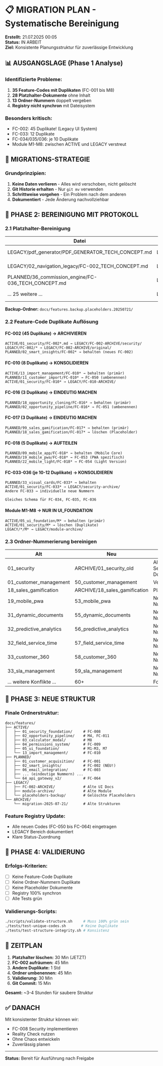 # 📋 MIGRATION PLAN - Systematische Bereinigung

**Erstellt:** 21.07.2025 00:05  
**Status:** IN ARBEIT  
**Ziel:** Konsistente Planungsstruktur für zuverlässige Entwicklung

## 📊 AUSGANGSLAGE (Phase 1 Analyse)

### Identifizierte Probleme:
1. **35 Feature-Codes mit Duplikaten** (FC-001 bis M8)
2. **28 Platzhalter-Dokumente** ohne Inhalt
3. **13 Ordner-Nummern** doppelt vergeben
4. **Registry nicht synchron** mit Dateisystem

### Besonders kritisch:
- FC-002: 45 Duplikate! (Legacy UI System)
- FC-033: 12 Duplikate
- FC-034/035/036: je 10 Duplikate
- Module M1-M8: zwischen ACTIVE und LEGACY verstreut

## 🎯 MIGRATIONS-STRATEGIE

### Grundprinzipien:
1. **Keine Daten verlieren** - Alles wird verschoben, nicht gelöscht
2. **Git Historie erhalten** - Nur `git mv` verwenden
3. **Schrittweise vorgehen** - Ein Problem nach dem anderen
4. **Dokumentiert** - Jede Änderung nachvollziehbar

## 📝 PHASE 2: BEREINIGUNG MIT PROTOKOLL

### 2.1 Platzhalter-Bereinigung

| Datei | Aktion | Grund |
|-------|--------|-------|
| LEGACY/pdf_generator/PDF_GENERATOR_TECH_CONCEPT.md | Löschen | Placeholder ohne Inhalt |
| LEGACY/02_navigation_legacy/FC-002_TECH_CONCEPT.md | Löschen | Placeholder ohne Inhalt |
| PLANNED/36_commission_engine/FC-036_TECH_CONCEPT.md | Löschen | Placeholder ohne Inhalt |
| ... 25 weitere ... | Löschen | Alle Placeholder |

**Backup-Ordner:** `docs/features.backup.placeholders.20250721/`

### 2.2 Feature-Code Duplikate Auflösung

#### FC-002 (45 Duplikate) → ARCHIVIEREN
```
ACTIVE/01_security/FC-002*.md → LEGACY/FC-002-ARCHIVE/security/
LEGACY/FC-002/* → LEGACY/FC-002-ARCHIVE/original/
PLANNED/02_smart_insights/FC-002* → behalten (neues FC-002)
```

#### FC-010 (8 Duplikate) → KONSOLIDIEREN
```
ACTIVE/13_import_management/FC-010* → behalten (primär)
PLANNED/11_customer_import/FC-010* → FC-050 (umbenennen)
ACTIVE/01_security/FC-010* → LEGACY/FC-010-ARCHIVE/
```

#### FC-016 (3 Duplikate) → EINDEUTIG MACHEN
```
PLANNED/18_opportunity_cloning/FC-016* → behalten (primär)
PLANNED/02_opportunity_pipeline/FC-016* → FC-051 (umbenennen)
```

#### FC-017 (3 Duplikate) → EINDEUTIG MACHEN
```
PLANNED/99_sales_gamification/FC-017* → behalten (primär)
PLANNED/18_sales_gamification/FC-017* → löschen (Placeholder)
```

#### FC-018 (5 Duplikate) → AUFTEILEN
```
PLANNED/09_mobile_app/FC-018* → behalten (Mobile Core)
PLANNED/19_mobile_pwa/FC-018* → FC-053 (PWA spezifisch)
PLANNED/22_mobile_light/FC-018* → FC-054 (Light Version)
```

#### FC-033-036 (je 10-12 Duplikate) → KONSOLIDIEREN
```
PLANNED/33_visual_cards/FC-033* → behalten
ACTIVE/01_security/FC-033* → LEGACY/security-archive/
Andere FC-033 → individuelle neue Nummern

Gleiches Schema für FC-034, FC-035, FC-036
```

#### Module M1-M8 → NUR IN UI_FOUNDATION
```
ACTIVE/05_ui_foundation/M* → behalten (primär)
ACTIVE/01_security/M* → löschen (Duplikate)
LEGACY/*/M* → LEGACY/module-archive/
```

### 2.3 Ordner-Nummerierung bereinigen

| Alt | Neu | Feature |
|-----|-----|---------|
| 01_security | ARCHIVE/01_security_old | Alte Security Docs |
| 01_customer_management | 50_customer_management | Verschoben |
| 18_sales_gamification | ARCHIVE/18_sales_gamification | Placeholder |
| 19_mobile_pwa | 53_mobile_pwa | Neue Nummer |
| 31_dynamic_documents | 55_dynamic_documents | Neue Nummer |
| 32_predictive_analytics | 56_predictive_analytics | Neue Nummer |
| 32_field_service_time | 57_field_service_time | Neue Nummer |
| 33_customer_360 | 58_customer_360 | Neue Nummer |
| 33_sla_management | 59_sla_management | Neue Nummer |
| ... weitere Konflikte ... | 60+ | Fortlaufend |

## 📂 PHASE 3: NEUE STRUKTUR

### Finale Ordnerstruktur:
```
docs/features/
├── ACTIVE/
│   ├── 01_security_foundation/     # FC-008
│   ├── 02_opportunity_pipeline/    # M4, FC-011
│   ├── 03_calculator_modal/        # M8
│   ├── 04_permissions_system/      # FC-009
│   ├── 05_ui_foundation/           # M1-M3, M7
│   └── 13_import_management/       # FC-010
├── PLANNED/
│   ├── 01_customer_acquisition/    # FC-001
│   ├── 02_smart_insights/          # FC-002 (NEU!)
│   ├── 06_email_integration/       # FC-003
│   ├── ... (eindeutige Nummern) ...
│   └── 64_api_gateway_v2/          # FC-064
├── LEGACY/
│   ├── FC-002-ARCHIVE/             # Alte UI Docs
│   ├── module-archive/             # Alte Module
│   └── placeholders-backup/        # Gelöschte Placeholders
└── ARCHIVE/
    └── migration-2025-07-21/       # Alte Strukturen
```

### Feature Registry Update:
- Alle neuen Codes (FC-050 bis FC-064) eingetragen
- LEGACY Bereich dokumentiert
- Klare Status-Zuordnung

## 🔧 PHASE 4: VALIDIERUNG

### Erfolgs-Kriterien:
- [ ] Keine Feature-Code Duplikate
- [ ] Keine Ordner-Nummern Duplikate
- [ ] Keine Placeholder Dokumente
- [ ] Registry 100% synchron
- [ ] Alle Tests grün

### Validierungs-Scripts:
```bash
./scripts/validate-structure.sh     # Muss 100% grün sein
./tests/test-unique-codes.sh       # Keine Duplikate
./tests/test-structure-integrity.sh # Konsistenz
```

## 📅 ZEITPLAN

1. **Platzhalter löschen:** 30 Min (JETZT)
2. **FC-002 aufräumen:** 45 Min
3. **Andere Duplikate:** 1 Std
4. **Ordner umbenennen:** 45 Min
5. **Validierung:** 30 Min
6. **Git Commit:** 15 Min

**Gesamt:** ~3-4 Stunden für saubere Struktur

## ✅ DANACH

Mit konsistenter Struktur können wir:
- FC-008 Security implementieren
- Reality Check nutzen
- Ohne Chaos entwickeln
- Zuverlässig planen

---

**Status:** Bereit für Ausführung nach Freigabe